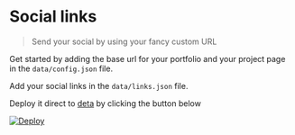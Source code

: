 # Social links

> Send your social by using your fancy custom URL

Get started by adding the base url for your portfolio and your project page in the `data/config.json` file.

Add your social links in the `data/links.json` file.

Deploy it direct to [deta](https://deta.sh) by clicking the button below

[![Deploy](https://button.deta.dev/1/svg)](https://go.deta.dev/deploy?repo=https://github.com/Kira272921/social-links)
